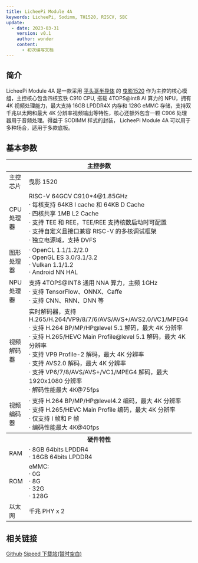 ```yaml
---
title: LicheePi Module 4A
keywords: LicheePi, Sodimm, TH1520, RISCV, SBC
update:
  - date: 2023-03-31
    version: v0.1
    author: wonder
    content:
      - 初次编写文档
---
```


## 简介

LicheePi Module 4A 是一款采用 [平头哥半导体](https://www.t-head.cn/) 的 [曳影1520](https://www.t-head.cn/product/yeying) 作为主控的核心模组，主控核心包含四核玄铁 C910 CPU, 搭载 4TOPS@int8 AI 算力的 NPU，拥有 4K 视频处理能力，最大支持 16GB LPDDR4X 内存和 128G eMMC 存储，支持双千兆以太网和最大 4K 分辨率视频输出等特性，核心还额外包含一颗 C906 处理器用于音频处理。得益于 SODIMM 样式的封装， LicheePi Module 4A 可以用于多种场合，适用于多款底板。

## 基本参数

<table>
<thead>
<tr>
  <th colspan=2>主控参数</th>
</tr>
</thead>
<tbody>
<tr>
  <td>主控芯片</td>
  <td>曳影 1520</td>
</tr>
<tr>
  <td>CPU处理器</td>
  <td>RISC-V 64GCV C910*4@1.85GHz <br>· 每核支持 64KB I cache 和 64KB D Cache <br>· 四核共享 1MB L2 Cache <br>· 支持 TEE 和 REE，TEE/REE 支持核数启动时可配置<br>· 支持自定义且接口兼容 RISC-V 的多核调试框架<br>· 独立电源域，支持 DVFS</td>
</tr>
<tr>
  <td>图形处理器</td>
  <td>· OpenCL 1.1/1.2/2.0<br>· OpenGL ES 3.0/3.1/3.2<br>· Vulkan 1.1/1.2<br>· Android NN HAL</td>
</tr>
<tr>
  <td>NPU处理器</td>
  <td>支持 4TOPS@INT8 通用 NNA 算力，主频 1GHz <br>· 支持 TensorFlow、ONNX、Caffe <br>· 支持 CNN、RNN、DNN 等</td>
</tr>
<tr>
  <td>视频解码器</td>
  <td>实时解码器，支持 H.265/H.264/VP9/8/7/6/AVS/AVS+/AVS2.0/VC1/MPEG4 <br>· 支持 H.264 BP/MP/HP@level 5.1 解码，最大 4K 分辨率<br>· 支持 H.265/HEVC Main Profile@level 5.1 解码，最大 4K 分辨率<br>· 支持 VP9 Profile-2 解码，最大 4K 分辨率<br>· 支持 AVS2.0 解码，最大 4K 分辨率<br>· 支持 VP6/7/8/AVS/AVS+/VC1/MPEG4 解码，最大 1920x1080 分辨率<br>· 解码性能最大 4K@75fps</td>
</tr>
<tr>
  <td>视频编码器</td>
  <td>· 支持 H.264 BP/MP/HP@level4.2 编码，最大 4K 分辨率<br>· 支持 H.265/HEVC Main Profile 编码，最大 4K 分辨率<br>· 仅支持 I 帧和 P 帧<br>· 编码性能最大 4K@40fps</td>
</tr>
<tr>
  <th colspan=2>硬件特性</th>
</tr>
<tr>
  <td>RAM</td>
  <td>· 8GB 64bits LPDDR4<br>· 16GB 64bits LPDDR4<br></td>
</tr>
<tr>
  <td>ROM</td>
  <td>eMMC: <br>· 0G<br>· 8G<br>· 32G<br>· 128G</td>
</tr>
<tr>
  <td>以太网</td>
  <td> 千兆 PHY x 2</td>
</tr>
</tbody>
</table>

## 相关链接

[Github](https://github.com/sipeed/LicheePi4A)
[Sipeed 下载站(暂时空白)]()